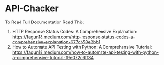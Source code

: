 # API-Chacker

To Read Full Documentation Read This: 
1. HTTP Response Status Codes: A Comprehensive Explanation: https://fagun18.medium.com/http-response-status-codes-a-comprehensive-explanation-677cb58e2bb1
2. How to Automate API Testing with Python: A Comprehensive Tutorial:  https://fagun18.medium.com/how-to-automate-api-testing-with-python-a-comprehensive-tutorial-f9e072d6ff34

